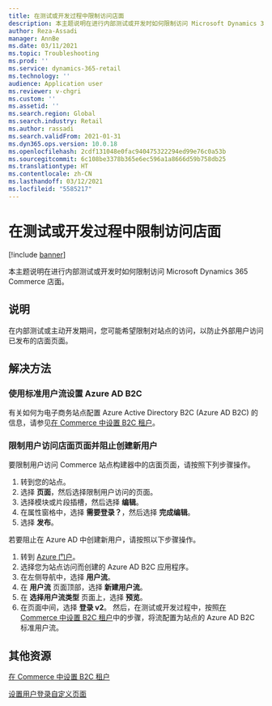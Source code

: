 ```yaml
---
title: 在测试或开发过程中限制访问店面
description: 本主题说明在进行内部测试或开发时如何限制访问 Microsoft Dynamics 365 Commerce 店面。
author: Reza-Assadi
manager: AnnBe
ms.date: 03/11/2021
ms.topic: Troubleshooting
ms.prod: ''
ms.service: dynamics-365-retail
ms.technology: ''
audience: Application user
ms.reviewer: v-chgri
ms.custom: ''
ms.assetid: ''
ms.search.region: Global
ms.search.industry: Retail
ms.author: rassadi
ms.search.validFrom: 2021-01-31
ms.dyn365.ops.version: 10.0.18
ms.openlocfilehash: 2cdf131048e0fac940475322294ed99e76c0a53b
ms.sourcegitcommit: 6c108be3378b365e6ec596a1a8666d59b758db25
ms.translationtype: HT
ms.contentlocale: zh-CN
ms.lasthandoff: 03/12/2021
ms.locfileid: "5585217"
---
```

# <a name="restrict-access-to-a-storefront-during-testing-or-development"></a>在测试或开发过程中限制访问店面

[!include [banner](../../includes/banner.md)]

本主题说明在进行内部测试或开发时如何限制访问 Microsoft Dynamics 365 Commerce 店面。

## <a name="description"></a>说明

在内部测试或主动开发期间，您可能希望限制对站点的访问，以防止外部用户访问已发布的店面页面。

## <a name="resolution"></a>解决方法

### <a name="set-up-azure-ad-b2c-by-using-standard-user-flows"></a>使用标准用户流设置 Azure AD B2C

有关如何为电子商务站点配置 Azure Active Directory B2C (Azure AD B2C) 的信息，请参见[在 Commerce 中设置 B2C 租户](../set-up-b2c-tenant.md)。

### <a name="restrict-user-access-to-storefront-pages-and-block-the-creation-of-new-users"></a>限制用户访问店面页面并阻止创建新用户

要限制用户访问 Commerce 站点构建器中的店面页面，请按照下列步骤操作。

1. 转到您的站点。
1. 选择 **页面**，然后选择限制用户访问的页面。
1. 选择模块或片段插槽，然后选择 **编辑**。
1. 在属性窗格中，选择 **需要登录？**，然后选择 **完成编辑**。
1. 选择 **发布**。

若要阻止在 Azure AD 中创建新用户，请按照以下步骤操作。

1. 转到 [Azure 门户](https://portal.azure.com/)。
1. 选择您为站点访问而创建的 Azure AD B2C 应用程序。
1. 在左侧导航中，选择 **用户流**。
1. 在 **用户流** 页面顶部，选择 **新建用户流**。
1. 在 **选择用户流类型** 页面上，选择 **预览**。
1. 在页面中间，选择 **登录 v2**。 然后，在测试或开发过程中，按照[在 Commerce 中设置 B2C 租户](../set-up-b2c-tenant.md)中的步骤，将流配置为站点的 Azure AD B2C 标准用户流。

## <a name="additional-resources"></a>其他资源

[在 Commerce 中设置 B2C 租户](../set-up-b2c-tenant.md)

[设置用户登录自定义页面](../custom-pages-user-logins.md)
